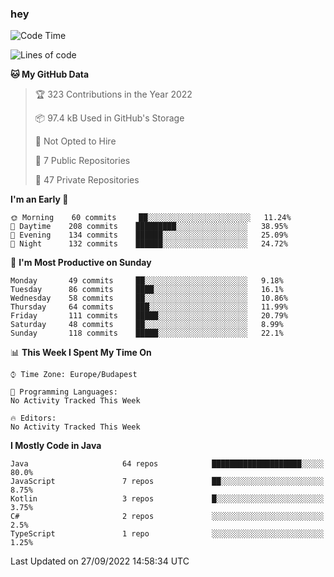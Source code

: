 ### hey

<!--START_SECTION:waka-->
![Code Time](http://img.shields.io/badge/Code%20Time-801%20hrs%2035%20mins-blue)

![Lines of code](https://img.shields.io/badge/From%20Hello%20World%20I%27ve%20Written-511%20Thousand%20lines%20of%20code-blue)

**🐱 My GitHub Data** 

> 🏆 323 Contributions in the Year 2022
 > 
> 📦 97.4 kB Used in GitHub's Storage 
 > 
> 🚫 Not Opted to Hire
 > 
> 📜 7 Public Repositories 
 > 
> 🔑 47 Private Repositories  
 > 
**I'm an Early 🐤** 

```text
🌞 Morning    60 commits     ██░░░░░░░░░░░░░░░░░░░░░░░   11.24% 
🌆 Daytime    208 commits    █████████░░░░░░░░░░░░░░░░   38.95% 
🌃 Evening    134 commits    ██████░░░░░░░░░░░░░░░░░░░   25.09% 
🌙 Night      132 commits    ██████░░░░░░░░░░░░░░░░░░░   24.72%

```
📅 **I'm Most Productive on Sunday** 

```text
Monday       49 commits     ██░░░░░░░░░░░░░░░░░░░░░░░   9.18% 
Tuesday      86 commits     ████░░░░░░░░░░░░░░░░░░░░░   16.1% 
Wednesday    58 commits     ██░░░░░░░░░░░░░░░░░░░░░░░   10.86% 
Thursday     64 commits     ███░░░░░░░░░░░░░░░░░░░░░░   11.99% 
Friday       111 commits    █████░░░░░░░░░░░░░░░░░░░░   20.79% 
Saturday     48 commits     ██░░░░░░░░░░░░░░░░░░░░░░░   8.99% 
Sunday       118 commits    █████░░░░░░░░░░░░░░░░░░░░   22.1%

```


📊 **This Week I Spent My Time On** 

```text
⌚︎ Time Zone: Europe/Budapest

💬 Programming Languages: 
No Activity Tracked This Week

🔥 Editors: 
No Activity Tracked This Week

```

**I Mostly Code in Java** 

```text
Java                     64 repos            ████████████████████░░░░░   80.0% 
JavaScript               7 repos             ██░░░░░░░░░░░░░░░░░░░░░░░   8.75% 
Kotlin                   3 repos             █░░░░░░░░░░░░░░░░░░░░░░░░   3.75% 
C#                       2 repos             ░░░░░░░░░░░░░░░░░░░░░░░░░   2.5% 
TypeScript               1 repo              ░░░░░░░░░░░░░░░░░░░░░░░░░   1.25%

```



 Last Updated on 27/09/2022 14:58:34 UTC
<!--END_SECTION:waka-->
